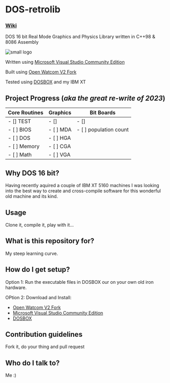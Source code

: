 # DOS-retrolib
### [Wiki](https://github.com/ifknot/DOS-retrolib/wiki)
DOS 16 bit Real Mode Graphics and Physics Library written in C++98 &amp; 8086 Assembly

![small logo](https://cldup.com/MWyAWo2qLY.png) 

Written using [Microsoft Visual Studio Community Edition](https://visualstudio.microsoft.com/vs/community/)

Built using [Open Watcom V2 Fork](https://open-watcom.github.io/)

Tested using [DOSBOX](https://www.dosbox.com/) and my IBM XT

## Project Progress (*aka the great re-write of 2023*)

| Core Routines | Graphics | Bit Boards |
| --------------- | --------------- | --------------- |
| - [] TEST | - [] | - [] |
| - [ ] BIOS | - [ ] MDA | - [ ] population count |
| - [ ] DOS | - [ ] HGA |   |
| - [ ] Memory | - [ ] CGA |   |
| - [ ] Math | - [ ] VGA|  |

## Why DOS 16 bit?

Having recently aquired a couple of IBM XT 5160 machines I was looking into the best way to create and cross-compile software for this wonderful old machine and its kind.

## Usage

Clone it, compile it, play with it...

## What is this repository for?

My steep learning curve.

## How do I get setup?

Option 1: Run the executable files in DOSBOX our on your own old iron hardware.

OPtion 2: Download and Install:

+ [Open Watcom V2 Fork](https://open-watcom.github.io/)
+ [Microsoft Visual Studio Community Edition](https://visualstudio.microsoft.com/vs/community/)
+ [DOSBOX](https://www.dosbox.com/)

## Contribution guidelines

Fork it, do your thing and pull request

## Who do I talk to?

Me :)
